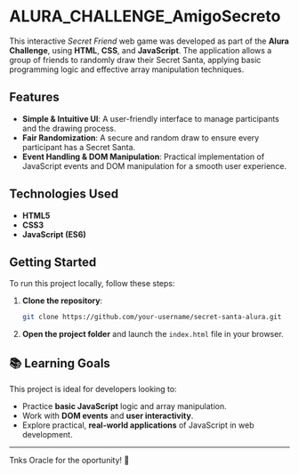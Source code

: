 # ALURA_CHALLENGE_AmigoSecreto

This interactive *Secret Friend* web game was developed as part of the **Alura Challenge**, using **HTML**, **CSS**, and **JavaScript**. The application allows a group of friends to randomly draw their Secret Santa, applying basic programming logic and effective array manipulation techniques.

## **Features**
- **Simple & Intuitive UI**: A user-friendly interface to manage participants and the drawing process.
- **Fair Randomization**: A secure and random draw to ensure every participant has a Secret Santa.
- **Event Handling & DOM Manipulation**: Practical implementation of JavaScript events and DOM manipulation for a smooth user experience.

## **Technologies Used**
- **HTML5**
- **CSS3**
- **JavaScript (ES6)**

## **Getting Started**
To run this project locally, follow these steps:

1. **Clone the repository**:
    ```bash
    git clone https://github.com/your-username/secret-santa-alura.git
    ```
2. **Open the project folder** and launch the `index.html` file in your browser.

## 📚 **Learning Goals**
This project is ideal for developers looking to:
- Practice **basic JavaScript** logic and array manipulation.
- Work with **DOM events** and **user interactivity**.
- Explore practical, **real-world applications** of JavaScript in web development.

---

Tnks Oracle for the oportunity! 🎁
